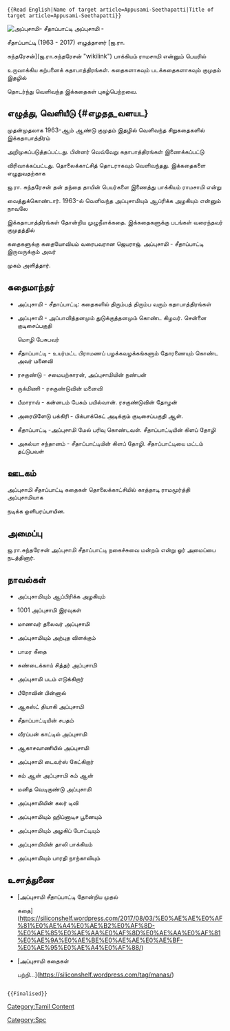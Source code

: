 ```{=mediawiki}
{{Read English|Name of target article=Appusami-Seethapatti|Title of target article=Appusami-Seethapatti}}
```
![அப்புசாமி- சீதாப்பாட்டி](Appusami.jpg "அப்புசாமி- சீதாப்பாட்டி") அப்புசாமி -
சீதாப்பாட்டி (1963 - 2017) எழுத்தாளர் [ஜ.ரா.
சுந்தரேசன்](ஜ.ரா.சுந்தரேசன் "wikilink") பாக்கியம் ராமசாமி என்னும் பெயரில்
உருவாக்கிய கற்பனைக் கதாபாத்திரங்கள். கதைகளாகவும் படக்கதைகளாகவும் குமுதம் இதழில்
தொடர்ந்து வெளிவந்த இக்கதைகள் புகழ்பெற்றவை.

## எழுத்து, வெளியீடு {#எழதத_வளயட}

முதன்முதலாக 1963-ஆம் ஆண்டு குமுதம் இதழில் வெளிவந்த சிறுகதைகளில் இக்கதாபாத்திரம்
அறிமுகப்படுத்தப்பட்டது. பின்னர் வெவ்வேறு கதாபாத்திரங்கள் இணைக்கப்பட்டு
விரிவாக்கப்பட்டது. தொலைக்காட்சித் தொடராகவும் வெளிவந்தது. இக்கதைகளை எழுதுவதற்காக
ஜ.ரா. சுந்தரேசன் தன் தந்தை தாயின் பெயர்களை இணைத்து பாக்கியம் ராமசாமி என்று
வைத்துக்கொண்டார். 1963-ல் வெளிவந்த அப்புசாமியும் ஆப்ரிக்க அழகியும் என்னும் நாவலே
இக்கதாபாத்திரங்கள் தோன்றிய முழுநீளக்கதை. இக்கதைகளுக்கு படங்கள் வரைந்தவர் குமுதத்தில்
கதைகளுக்கு கதையோவியம் வரைபவரான ஜெயராஜ். அப்புசாமி - சீதாப்பாட்டி இருவருக்கும் அவர்
முகம் அளித்தார்.

## கதைமாந்தர்

-   அப்புசாமி - சீதாப்பாட்டி: கதைகளில் திரும்பத் திரும்ப வரும் கதாபாத்திரங்கள்
-   அப்புசாமி - அப்பாவித்தனமும் துடுக்குத்தனமும் கொண்ட கிழவர். சென்னை குடிசைப்பகுதி
    மொழி பேசுபவர்
-   சீதாப்பாட்டி - உயர்மட்ட பிராமணப் பழக்கவழக்கங்களும் தோரணையும் கொண்ட அவர் மனைவி
-   ரசகுண்டு - சமையற்காரன், அப்புசாமியின் நண்பன்
-   ருக்மிணி - ரசகுண்டுவின் மனைவி
-   பீமாராவ் - கன்னடம் பேசும் பயில்வான். ரசகுண்டுவின் தோழன்
-   அரைபிளேடு பக்கிரி - பிக்பாக்கெட் அடிக்கும் குடிசைப்பகுதி ஆள்.
-   கீதாப்பாட்டி -அப்புசாமி மேல் பரிவு கொண்டவள். சீதாப்பாட்டியின் கிளப் தோழி
-   அகல்யா சந்தானம் - சீதாப்பாட்டியின் கிளப் தோழி. சீதாப்பாட்டியை மட்டம் தட்டுபவள்

## ஊடகம்

அப்புசாமி சீதாப்பாட்டி கதைகள் தொலைக்காட்சியில் காத்தாடி ராமமூர்த்தி அப்புசாமியாக
நடிக்க ஒளிபரப்பாயின.

## அமைப்பு

ஜ.ரா.சுந்தரேசன் அப்புசாமி சீதாப்பாட்டி நகைச்சுவை மன்றம் என்று ஓர் அமைப்பை நடத்தினார்.

## நாவல்கள்

-   அப்புசாமியும் ஆப்பிரிக்க அழகியும்
-   1001 அப்புசாமி இரவுகள்
-   மாணவர் தலைவர் அப்புசாமி
-   அப்புசாமியும் அற்புத விளக்கும்
-   பாமர கீதை
-   சுண்டைக்காய் சித்தர் அப்புசாமி
-   அப்புசாமி படம் எடுக்கிறார்
-   பீரோவின் பின்னால்
-   ஆகஸ்ட் தியாகி அப்புசாமி
-   சீதாப்பாட்டியின் சபதம்
-   வீரப்பன் காட்டில் அப்புசாமி
-   ஆகாசவாணியில் அப்புசாமி
-   அப்புசாமி டைவர்ஸ் கேட்கிறார்
-   கம் ஆன் அப்புசாமி கம் ஆன்
-   மனித வெடிகுண்டு அப்புசாமி
-   அப்புசாமியின் கலர் டிவி
-   அப்புசாமியும் ஹிப்னாடிச பூனையும்
-   அப்புசாமியும் அழகிப் போட்டியும்
-   அப்புசாமியின் தாலி பாக்கியம்
-   அப்புசாமியும் பாரதி நாற்காலியும்

## உசாத்துணை

-   [அப்புசாமி சீதாப்பாட்டி தோன்றிய முதல்
    கதை](https://siliconshelf.wordpress.com/2017/08/03/%E0%AE%AE%E0%AF%81%E0%AE%A4%E0%AE%B2%E0%AF%8D-%E0%AE%85%E0%AE%AA%E0%AF%8D%E0%AE%AA%E0%AF%81%E0%AE%9A%E0%AE%BE%E0%AE%AE%E0%AE%BF-%E0%AE%95%E0%AE%A4%E0%AF%88/)
-   [அப்புசாமி கதைகள்
    பற்றி\...](https://siliconshelf.wordpress.com/tag/manas/)

```{=mediawiki}
{{Finalised}}
```
[Category:Tamil Content](Category:Tamil_Content "wikilink")
[Category:Spc](Category:Spc "wikilink")
